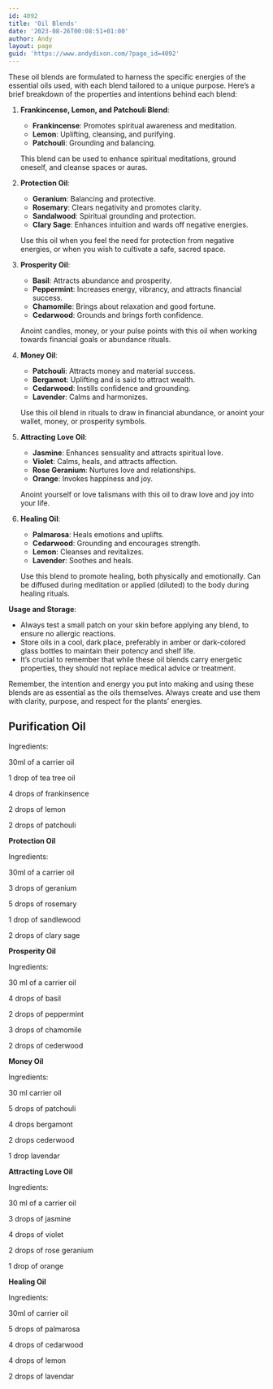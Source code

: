 ```yaml
---
id: 4092
title: 'Oil Blends'
date: '2023-08-26T00:08:51+01:00'
author: Andy
layout: page
guid: 'https://www.andydixon.com/?page_id=4092'
---
```


These oil blends are formulated to harness the specific energies of the essential oils used, with each blend tailored to a unique purpose. Here’s a brief breakdown of the properties and intentions behind each blend:

1. **Frankincense, Lemon, and Patchouli Blend**:
    - **Frankincense**: Promotes spiritual awareness and meditation.
    - **Lemon**: Uplifting, cleansing, and purifying.
    - **Patchouli**: Grounding and balancing.
    
    This blend can be used to enhance spiritual meditations, ground oneself, and cleanse spaces or auras.
2. **Protection Oil**:
    - **Geranium**: Balancing and protective.
    - **Rosemary**: Clears negativity and promotes clarity.
    - **Sandalwood**: Spiritual grounding and protection.
    - **Clary Sage**: Enhances intuition and wards off negative energies.
    
    Use this oil when you feel the need for protection from negative energies, or when you wish to cultivate a safe, sacred space.
3. **Prosperity Oil**:
    - **Basil**: Attracts abundance and prosperity.
    - **Peppermint**: Increases energy, vibrancy, and attracts financial success.
    - **Chamomile**: Brings about relaxation and good fortune.
    - **Cedarwood**: Grounds and brings forth confidence.
    
    Anoint candles, money, or your pulse points with this oil when working towards financial goals or abundance rituals.
4. **Money Oil**:
    - **Patchouli**: Attracts money and material success.
    - **Bergamot**: Uplifting and is said to attract wealth.
    - **Cedarwood**: Instills confidence and grounding.
    - **Lavender**: Calms and harmonizes.
    
    Use this oil blend in rituals to draw in financial abundance, or anoint your wallet, money, or prosperity symbols.
5. **Attracting Love Oil**:
    - **Jasmine**: Enhances sensuality and attracts spiritual love.
    - **Violet**: Calms, heals, and attracts affection.
    - **Rose Geranium**: Nurtures love and relationships.
    - **Orange**: Invokes happiness and joy.
    
    Anoint yourself or love talismans with this oil to draw love and joy into your life.
6. **Healing Oil**:
    - **Palmarosa**: Heals emotions and uplifts.
    - **Cedarwood**: Grounding and encourages strength.
    - **Lemon**: Cleanses and revitalizes.
    - **Lavender**: Soothes and heals.
    
    Use this blend to promote healing, both physically and emotionally. Can be diffused during meditation or applied (diluted) to the body during healing rituals.

**Usage and Storage**:

- Always test a small patch on your skin before applying any blend, to ensure no allergic reactions.
- Store oils in a cool, dark place, preferably in amber or dark-colored glass bottles to maintain their potency and shelf life.
- It’s crucial to remember that while these oil blends carry energetic properties, they should not replace medical advice or treatment.

Remember, the intention and energy you put into making and using these blends are as essential as the oils themselves. Always create and use them with clarity, purpose, and respect for the plants’ energies.

## **Purification Oil**

Ingredients:

30ml of a carrier oil

1 drop of tea tree oil

4 drops of frankinsence

2 drops of lemon

2 drops of patchouli

**Protection Oil**

Ingredients:

30ml of a carrier oil

3 drops of geranium

5 drops of rosemary

1 drop of sandlewood

2 drops of clary sage

**Prosperity Oil**

Ingredients:

30 ml of a carrier oil

4 drops of basil

2 drops of peppermint

3 drops of chamomile

2 drops of cederwood

**Money Oil**

Ingredients:

30 ml carrier oil

5 drops of patchouli

4 drops bergamont

2 drops cederwood

1 drop lavendar

**Attracting Love Oil**

Ingredients:

30 ml of a carrier oil

3 drops of jasmine

4 drops of violet

2 drops of rose geranium

1 drop of orange

**Healing Oil**

Ingredients:

30ml of carrier oil

5 drops of palmarosa

4 drops of cedarwood

4 drops of lemon

2 drops of lavendar